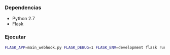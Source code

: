 ### Dependencias

- Python 2.7
- Flask

### Ejecutar

```bash
FLASK_APP=main_webhook.py FLASK_DEBUG=1 FLASK_ENV=development flask run --host=0.0.0.0 --port=5001
```


